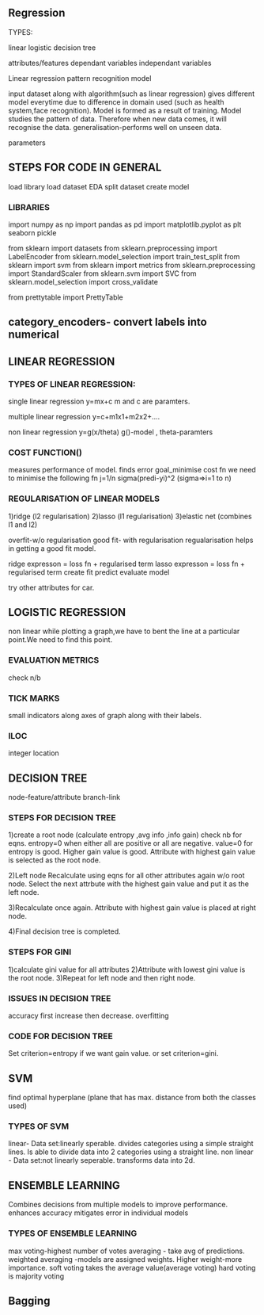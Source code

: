## Regression

TYPES:

linear
logistic
decision tree

attributes/features
dependant variables
independant variables

Linear regression
pattern recognition
model

input dataset along with algorithm(such as linear regression) gives different model everytime due to difference in domain used (such as health system,face recognition).
Model is formed as a result of training.
Model studies the pattern of data.
Therefore when new data comes, it will recognise the data.
generalisation-performs well on unseen data.

parameters

## STEPS FOR CODE IN GENERAL

load library
load dataset
EDA
split dataset
create model

### LIBRARIES

import numpy as np
import pandas as pd
import matplotlib.pyplot as plt
seaborn
pickle

from sklearn import datasets
from sklearn.preprocessing import LabelEncoder
from sklearn.model_selection import train_test_split
from sklearn import svm
from sklearn import metrics
from sklearn.preprocessing import StandardScaler
from sklearn.svm import SVC
from sklearn.model_selection import cross_validate

from prettytable import PrettyTable

category_encoders- convert labels into numerical
---
## LINEAR REGRESSION

### TYPES OF LINEAR REGRESSION:

single linear regression
y=mx+c
m and c are paramters.

multiple linear regression
y=c+m1x1+m2x2+....

non linear regression
y=g(x/theta)
g()-model , theta-paramters

### COST FUNCTION()

measures performance of model.
finds error
goal_minimise cost fn
we need to minimise the following fn
j=1/n sigma(predi-yi)^2    (sigma=>i=1 to n)

### REGULARISATION OF LINEAR MODELS

1)ridge (l2 regularisation)
2)lasso (l1 regularisation)
3)elastic net (combines l1 and l2)

overfit-w/o regularisation
good fit- with regularisation
regualarisation helps in getting a good fit model.

ridge expresson = loss fn + regularised term
lasso expresson = loss fn + regularised term
create fit predict evaluate model

try other attributes for car.

## LOGISTIC REGRESSION

non linear
while plotting a graph,we have to bent the line at a particular point.We need to find this point.

### EVALUATION METRICS

check n/b

### TICK MARKS
small indicators along axes of graph along with their labels.

### ILOC
integer location

## DECISION TREE

node-feature/attribute
branch-link

### STEPS FOR DECISION TREE

1)create a root node (calculate entropy ,avg info ,info gain)
  check nb for eqns.
  entropy=0 when either all are positive or all are negative.
  value=0 for entropy is good.
  Higher gain value is good. Attribute with highest gain value is selected as the root node.
  
2)Left node
  Recalculate using eqns for all other attributes again w/o root node.
  Select the next attrbute with the highest gain value and put it as the left node.
  
3)Recalculate once again. Attribute with highest gain value is placed at right node.

4)Final decision tree is completed.

### STEPS FOR GINI

1)calculate gini value for all attributes
2)Attribute with lowest gini value is the root node.
3)Repeat for left node and then right node.

### ISSUES IN DECISION TREE

accuracy first increase then decrease.
overfitting

### CODE FOR DECISION TREE

Set criterion=entropy if we want gain value.
or set criterion=gini.

## SVM

find optimal hyperplane (plane that has max. distance from both the classes used)

### TYPES OF SVM

linear- Data set:linearly sperable.
        divides categories using a simple straight lines.
        Is able to divide data into 2 categories using a straight line.
non linear - Data set:not linearly seperable.
             transforms data into 2d.
           
## ENSEMBLE LEARNING

Combines decisions from multiple models to improve performance.
enhances accuracy
mitigates error in individual models

### TYPES OF ENSEMBLE LEARNING

max voting-highest number of votes
averaging - take avg of predictions.
weighted averaging -models are assigned weights. Higher weight-more importance.
soft voting takes the average value(average voting)
hard voting is majority voting

Bagging
---
